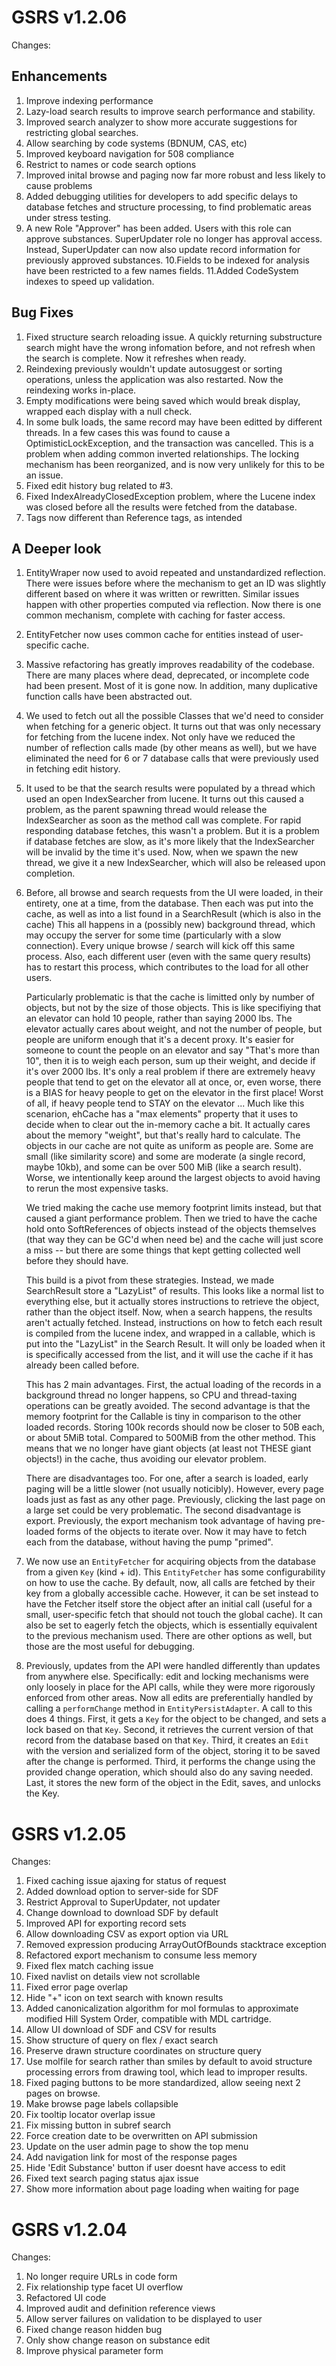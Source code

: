 GSRS v1.2.06
============

Changes:

Enhancements
------------
1. Improve indexing performance
2. Lazy-load search results to improve search performance
   and stability.
3. Improved search analyzer to show more accurate suggestions
   for restricting global searches.
4. Allow searching by code systems (BDNUM, CAS, etc)
5. Improved keyboard navigation for 508 compliance
6. Restrict to names or code search options
7. Improved inital browse and paging now far more robust
   and less likely to cause problems
8. Added debugging utilities for developers to add specific
   delays to database fetches and structure processing,
   to find problematic areas under stress testing.
9. A new Role "Approver" has been added. Users with this role
   can approve substances. SuperUpdater role no longer has
   approval access. Instead, SuperUpdater can now also
   update record information for previously approved
   substances.
10.Fields to be indexed for analysis have been restricted
   to a few names fields.
11.Added CodeSystem indexes to speed up validation.

Bug Fixes
---------
1. Fixed structure search reloading issue. A quickly 
   returning substructure search might have the wrong
   infomation before, and not refresh when the search
   is complete. Now it refreshes when ready. 
2. Reindexing previously wouldn't update autosuggest
   or sorting operations, unless the application was
   also restarted. Now the reindexing works in-place.
3. Empty modifications were being saved which would break display,
   wrapped each display with a null check.
4. In some bulk loads, the same record may have been 
   editted by different threads. In a few cases this
   was found to cause a OptimisticLockException, and
   the transaction was cancelled.  This is a problem
   when adding common inverted relationships. The 
   locking mechanism has been reorganized, and is now
   very unlikely for this to be an issue.
5. Fixed edit history bug related to #3.
6. Fixed IndexAlreadyClosedException problem, where
   the Lucene index was closed before all the
   results were fetched from the database.
7. Tags now different than Reference tags, as intended
 

A Deeper look
-------------

1. EntityWraper now used to avoid repeated and unstandardized
   reflection. There were issues before where the mechanism
   to get an ID was slightly different based on where it was
   written or rewritten. Similar issues happen with other
   properties computed via reflection. Now there is one
   common mechanism, complete with caching for faster 
   access.

2. EntityFetcher now uses common cache for entities instead
   of user-specific cache.

3. Massive refactoring has greatly improves readability of the 
   codebase. There are many places where dead, deprecated, or 
   incomplete code had been present. Most of it is gone now. In 
   addition, many duplicative function calls have been abstracted out.

4. We used to fetch out all the possible Classes that we'd need
   to consider when fetching for a generic object. It turns out
   that was only necessary for fetching from the lucene index.
   Not only have we reduced the number of reflection calls made
   (by other means as well), but we have eliminated the need for
   6 or 7 database calls that were previously used in fetching
   edit history.

5. It used to be that the search results were populated by a
   thread which used an open IndexSearcher from lucene. It turns
   out this caused a problem, as the parent spawning thread would
   release the IndexSearcher as soon as the method call was complete.
   For rapid responding database fetches, this wasn't a problem. But
   it is a problem if database fetches are slow, as it's more likely
   that the IndexSearcher will be invalid by the time it's used. Now,
   when we spawn the new thread, we give it a new IndexSearcher,
   which will also be released upon completion.

6. Before, all browse and search requests from the 
   UI were loaded, in their entirety, one at a time, from the database. 
   Then each was put into the cache, as well as into
   a list found in a SearchResult (which is also in the cache)
   This all happens in a (possibly new) background thread,
   which may occupy the server for some time (particularly
   with a slow connection). Every unique browse / search
   will kick off this same process. Also, each different
   user (even with the same query results) has to restart
   this process, which contributes to the load for all 
   other users.

   Particularly problematic is that the cache is limitted
   only by number of objects, but not by the size of those
   objects. This is like specifiying that an elevator can
   hold 10 people, rather than saying 2000 lbs. The elevator
   actually cares about weight, and not the number of people,
   but people are uniform enough that it's a decent proxy.
   It's easier for someone to count the people on an elevator
   and say "That's more than 10", then it is to weigh each
   person, sum up their weight, and decide if it's over
   2000 lbs. It's only a real problem if there are extremely heavy
   people that tend to get on the elevator all at once,
   or, even worse, there is a BIAS for heavy people to get
   on the elevator in the first place! Worst of all, if
   heavy people tend to STAY on the elevator ...
   Much like this scenarion, ehCache has a "max elements"
   property that it uses to decide when to clear out the
   in-memory cache a bit. It actually cares about the 
   memory "weight", but that's really hard to calculate.
   The objects in our cache are not quite as uniform as 
   people are. Some are small (like similarity score) and
   some are moderate (a single record, maybe 10kb), and 
   some can be over 500 MiB (like a search result). Worse,
   we intentionally keep around the largest objects to avoid
   having to rerun the most expensive tasks.

   We tried making the cache use memory footprint limits
   instead, but that caused a giant performance problem.
   Then we tried to have the cache hold onto SoftReferences
   of objects instead of the objects themselves (that way
   they can be GC'd when need be) and the cache will just
   score a miss -- but there are some things that kept
   getting collected well before they should have. 

   This build is a pivot from these strategies. Instead,
   we made SearchResult store a "LazyList" of results.
   This looks like a normal list to everything else,
   but it actually stores instructions to retrieve the object,
   rather than the object itself. Now, when a search happens,
   the results aren't actually fetched. Instead, instructions
   on how to fetch each result is compiled from the lucene 
   index, and wrapped in a callable, which is put into the 
   "LazyList" in the Search Result. It will only be loaded 
   when it is specifically accessed from the list, and it 
   will use the cache if it has already been called before.

   This has 2 main advantages. First, the actual loading of
   the records in a background thread no longer happens,
   so CPU and thread-taxing operations can be greatly 
   avoided. The second advantage is that the memory footprint for
   the Callable is tiny in comparison to the other loaded
   records. Storing 100k records should now be closer to
   50B each, or about 5MiB total. Compared to 500MiB from
   the other method. This means that we no longer have
   giant objects (at least not THESE giant objects!) in 
   the cache, thus avoiding our elevator problem.

   There are disadvantages too. For one, after a search 
   is loaded, early paging will be a little slower (not
   usually noticibly). However, every page loads just
   as fast as any other page. Previously, clicking
   the last page on a large set could be very problematic.
   The second disadvantage is export. Previously, the
   export mechanism took advantage of having pre-loaded
   forms of the objects to iterate over. Now it may have
   to fetch each from the database, without having the
   pump "primed".

7. We now use an `EntityFetcher` for acquiring objects
   from the database from a given `Key` (kind + id). This
   `EntityFetcher` has some configurability on how to use
   the cache. By default, now, all calls are fetched by their
   key from a globally accessible cache. However, it can
   be set instead to have the Fetcher itself store the object
   after an initial call (useful for a small, user-specific
   fetch that should not touch the global cache). It can also
   be set to eagerly fetch the objects, which is essentially
   equivalent to the previous mechanism used. There are other
   options as well, but those are the most useful for debugging.

8. Previously, updates from the API were handled differently than
   updates from anywhere else. Specifically: edit and locking
   mechanisms were only loosely in place for the API calls,
   while they were more rigorously enforced from other areas.
   Now all edits are preferentially handled by calling a 
   `performChange` method in `EntityPersistAdapter`. A call
   to this does 4 things. First, it gets a `Key` for the
   object to be changed, and sets a lock based on that `Key`.
   Second, it retrieves the current version of that record
   from the database based on that `Key`. Third, it creates
   an `Edit` with the version and serialized form of the object,
   storing it to be saved after the change is performed. Third,
   it performs the change using the provided change operation,
   which should also do any saving needed. Last, it stores the
   new form of the object in the Edit, saves, and unlocks the
   Key.
 

GSRS v1.2.05
============

Changes:

1. Fixed caching issue ajaxing for status of request
2. Added download option to server-side for SDF
3. Restrict Approval to SuperUpdater, not updater
4. Change download to download SDF by default
5. Improved API for exporting record sets
6. Allow downloading CSV as export option via URL
7. Removed expression producing ArrayOutOfBounds 
   stacktrace exception
8. Refactored export mechanism to consume less memory
9. Fixed flex match caching issue
10. Fixed navlist on details view not scrollable
11. Fixed error page overlap
12. Hide "+" icon on text search with known results
13. Added canonicalization algorithm for mol formulas
    to approximate modified Hill System Order, 
    compatible with MDL cartridge.
14. Allow UI download of SDF and CSV for results
15. Show structure of query on flex / exact search
16. Preserve drawn structure coordinates on structure 
    query
17. Use molfile for search rather than smiles by default
    to avoid structure processing errors from drawing
    tool, which lead to improper results.
18. Fixed paging buttons to be more standardized, allow
    seeing next 2 pages on browse.
19. Make browse page labels collapsible
20. Fix tooltip locator overlap issue
21. Fix missing button in subref search
22. Force creation date to be overwritten on API submission
23. Update on the user admin page to show the top menu
24. Add navigation link for most of the response pages
25. Hide 'Edit Substance' button if user doesnt have access to edit
26. Fixed text search paging status ajax issue
27. Show more information about page loading when waiting for page


GSRS v1.2.04
============

Changes:

1. No longer require URLs in code form
2. Fix relationship type facet UI overflow
3. Refactored UI code
4. Improved audit and definition reference views
5. Allow server failures on validation to be displayed to user
6. Fixed change reason hidden bug
7. Only show change reason on substance edit
8. Improve physical parameter form
